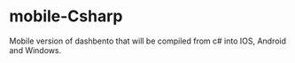 # mobile-Csharp
Mobile version of dashbento that will be compiled from c# into IOS, Android and Windows.

